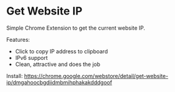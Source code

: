 # Get Website IP
Simple Chrome Extension to get the current website IP.

Features:
- Click to copy IP address to clipboard
- IPv6 support
- Clean, attractive and does the job

Install: https://chrome.google.com/webstore/detail/get-website-ip/dmgahoocbgdiidmbmihphakakdddgoof
